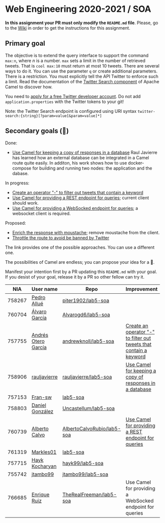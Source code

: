# Web Engineering 2020-2021 / SOA
**In this assignment your PR must only modify the `README.md` file**.
Please, go to the [Wiki](https://github.com/UNIZAR-30246-WebEngineering/lab5-soa/wiki) in order to get the instructions for this assignment.

## Primary goal

The objective is to extend the query interface to support the command `max:n`, where _n_ is a number. 
`max` sets a limit in the number of retrieved tweets.
That is `cool max:10` must return at most 10 tweets. 
There are several ways to do it. 
You can use the parameter `q` or create additional parameters. 
There is a restriction. 
You must explicitly tell the API Twitter to enforce such a limit. 
Read the documentation of the [Twitter Search component](https://camel.apache.org/components/latest/twitter-search-component.html) of Apache Camel to discover how.

You need to [apply for a free Twitter developer account](https://developer.twitter.com/en/apply-for-access).
Do not add `application.properties` with the Twitter tokens to your git!

Note: the Twitter Search endpoint is configured using URI syntax `twitter-search:{string}[?param=value[&param=value]*]`

## Secondary goals (:gift:)

Done:

- [Use Camel for keeping a copy of responses in a database](https://github.com/rauljavierre/lab5-soa/tree/test) Raul Javierre has learned how an external database can be integrated in a Camel route quite easily. In additon, his work shows how to use docker-compose for building and running two nodes: the application and the dabase. 

In progress:

- [Create an operator "-" to filter out tweets that contain a keyword](https://camel.apache.org/components/latest/eips/filter-eip.html) 
- [Use Camel for providing a REST endpoint for queries](https://camel.apache.org/components/latest/rest-component.html); current client should work.
- [Use Camel for providing a WebSocked endpoint for queries](https://camel.apache.org/components/latest/websocket-jsr356-component.html); a websocket client is required.

Proposed:

- [Enrich the response with moustache](https://camel.apache.org/components/latest/eips/content-enricher.html); remove moustache from the client.
- [Throttle the route to avoid be banned by Twitter](https://camel.apache.org/components/latest/eips/throttle-eip.html)

The link provides one of the possible approaches. You can use a different one.

The possibilities of Camel are endless; you can propose your idea for a :gift:.

Manifest your intention first by a PR updating this `README.md` with your goal.
If you desist of your goal, release it by a PR so other fellow can try it. 

|NIA    | User name | Repo | Improvement | Score  |
|-------|-----------|------|-------------|--------|
| 758267 | [Pedro Allué](https://github.com/piter1902) |  [piter1902/lab5-soa](https://github.com/piter1902/lab5-soa/tree/test)    |             |        | 
| 760704 | [Álvaro García](https://github.com/Alvarogd6) | [Alvarogd6/lab5-soa](https://github.com/Alvarogd6/lab5-soa/tree/test) |    |    | 
| 757755 | [Andrés Otero García](https://github.com/andrewknoll) |  [andrewknoll/lab5-soa](https://github.com/andrewknoll/lab5-soa/tree/test)    |[Create an operator "-" to filter out tweets that contain a keyword](https://camel.apache.org/components/latest/eips/filter-eip.html)             |        | 
| 758906 | [rauljavierre](https://github.com/rauljavierre)|[rauljavierre/lab5-soa](https://github.com/rauljavierre/lab5-soa/tree/test)|[Use Camel for keeping a copy of responses in a database](https://camel.apache.org/components/latest/jdbc-component.html)||
| 757153 | [Fran-sw](https://github.com/Fran-sw) |[lab5-soa](https://github.com/Fran-sw/lab5-soa/tree/test)     |        | 
| 758803 | [Daniel González](https://github.com/Uncastellum) | [Uncastellum/lab5-soa](https://github.com/Uncastellum/lab5-soa/tree/test) |    |    | 
| 760739 | [Alberto Calvo](https://github.com/AlbertoCalvoRubio) | [AlbertoCalvoRubio/lab5-soa](https://github.com/AlbertoCalvoRubio/lab5-soa/tree/test) |[Use Camel for providing a REST endpoint for queries](https://camel.apache.org/components/latest/rest-component.html)   |    | 
| 761319 | [Markles01](https://github.com/Markles01) |[lab5-soa](https://github.com/Markles01/lab5-soa/tree/test)     |        | 
| 757715 | [Hayk Kocharyan](https://github.com/hayk99) |  [hayk99/lab5-soa](https://github.com/hayk99/lab5-soa/tree/test)    |             |        | 
| 755742 | [jtambo99](https://github.com/jtambo99) |[jtambo99/lab5-soa](https://github.com/jtambo99/lab5-soa/tree/test)     |        | 
| 766685 | [Enrique Ruiz](https://github.com/TheRealFreeman) | [TheRealFreeman/lab5-soa](https://github.com/TheRealFreeman/lab5-soa/tree/test) | Use Camel for providing a WebSocked endpoint for queries|    | 
